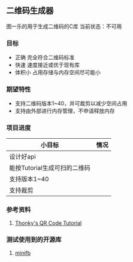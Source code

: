 ## 二维码生成器
图一乐的用于生成二维码的C库
当前状态：不可用

### 目标
- 正确 完全符合二维码标准
- 快速 速度接近或优于现有库
- 体积小 占用存储与内存空间尽可能小

### 期望特性
- 支持二维码版本1~40，并可裁剪以减少空间占用
- 支持由外部进行内存管理，不申请释放内存

### 项目进度
| 小目标                | 情况  |
| ------------------ | --- |
| 设计好api             |     |
| 能按Tutorial生成可扫的二维码 |     |
| 支持版本1~40           |     |
| 支持裁剪               |     |

### 参考资料
1. [Thonky's QR Code Tutorial](https://www.thonky.com/qr-code-tutorial/)

### 测试使用到的开源库
1. [minifb](https://github.com/emoon/minifb)

